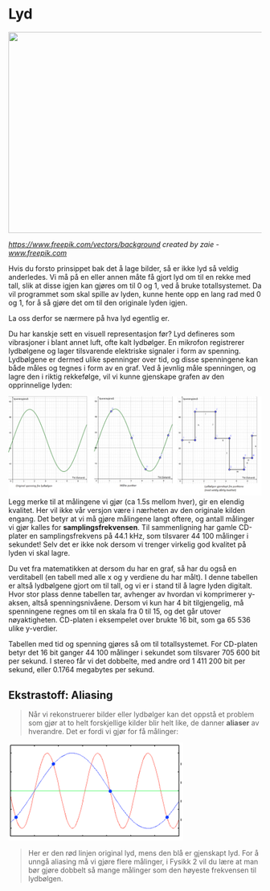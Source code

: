 # Lyd 

<img src="./5-signaler/./lyd.jpg" style="width: 600px; height: 400px; display: block;"> 

*https://www.freepik.com/vectors/background created by zaie - www.freepik.com*


Hvis du forsto prinsippet bak det å lage bilder, så er ikke lyd så veldig anderledes. Vi må på en eller annen måte få gjort lyd om til en rekke med tall, slik at disse igjen kan gjøres om til 0 og 1, ved å bruke totallsystemet. Da vil programmet som skal spille av lyden, kunne hente opp en lang rad med 0 og 1, for å så gjøre det om til den originale lyden igjen.

La oss derfor se nærmere på hva lyd egentlig er.

Du har kanskje sett en visuell representasjon før? Lyd defineres som vibrasjoner i blant annet luft, ofte kalt lydbølger. En mikrofon registrerer lydbølgene og lager tilsvarende elektriske signaler i form av spenning. Lydbølgene er dermed ulike spenninger over tid, og disse spenningene kan både måles og tegnes i form av en graf. Ved å jevnlig måle spenningen, og lagre den i riktig rekkefølge, vil vi kunne gjenskape grafen av den opprinnelige lyden:

![graf for spenning av lyd](./lydgraf.png)
Legg merke til at målingene vi gjør (ca 1.5s mellom hver), gir en elendig kvalitet. Her vil ikke vår versjon være i nærheten av den originale kilden engang. Det betyr at vi må gjøre målingene langt oftere, og antall målinger vi gjør kalles for **samplingsfrekvensen**. Til sammenligning har gamle CD-plater en samplingsfrekvens på 44.1 kHz, som tilsvarer 44 100 målinger i sekundet! Selv det er ikke nok dersom vi trenger virkelig god kvalitet på lyden vi skal lagre.

Du vet fra matematikken at dersom du har en graf, så har du også en verditabell (en tabell med alle x og y verdiene du har målt). I denne tabellen er altså lydbølgene gjort om til tall, og vi er i stand til å lagre lyden digitalt. Hvor stor plass denne tabellen tar, avhenger av hvordan vi komprimerer y-aksen, altså spenningsnivåene. Dersom vi kun har 4 bit tilgjengelig, må spenningene regnes om til en skala fra 0 til 15, og det går utover nøyaktigheten. CD-platen i eksempelet over brukte 16 bit, som ga 65 536 ulike y-verdier.

Tabellen med tid og spenning gjøres så om til totallsystemet. For CD-platen betyr det 16 bit ganger 44 100 målinger i sekundet som tilsvarer 705 600 bit per sekund. I stereo får vi det dobbelte, med andre ord 1 411 200 bit per sekund, eller 0.1764 megabytes per sekund.

## Ekstrastoff: Aliasing
> Når vi rekonstruerer bilder eller lydbølger kan det oppstå et problem som gjør at to helt forskjellige kilder blir helt like, de danner **aliaser** av hverandre. Det er fordi vi gjør for få målinger:

![aliasing](./alias.png)
> Her er den rød linjen original lyd, mens den blå er gjenskapt lyd. For å unngå aliasing må vi gjøre flere målinger, i Fysikk 2 vil du lære at man bør gjøre dobbelt så mange målinger som den høyeste frekvensen til lydbølgen.
